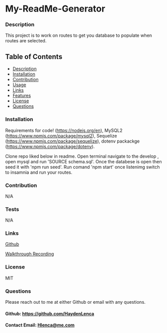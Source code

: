 # My-ReadMe-Generator
    
  ### Description
  This project is to work on routes to get you database to populate when routes are selected.

  ## Table of Contents
  * [Description](#description)
  * [Installation](#installation)
  * [Contribution](#contribution)
  * [Usage](#usage)
  * [Links](#links)
  * [Features](#features)
  * [License](#license)
  * [Questions](#questions)
  
  ### Installation
  Requirements for code! (https://nodejs.org/en),
  MySQL2 (https://www.npmjs.com/package/mysql2), Sequelize (https://www.npmjs.com/package/sequelize), 
  dotenv packackge (https://www.npmjs.com/package/dotenv).

  Clone repo liked below in readme. 
  Open terminal navigate to the develop , open mysql and run 'SOURCE schema.sql'.
  Once the databese is open then seed it with 'npm run seed'.
  Run comand 'npm start' once listenimg switch to insamnia and run your routes.

  ### Contribution
  N/A

  ### Tests
  N/A

  ### Links
  [Github](https://github.com/HaydenLenca/ORM-Challenge-E-commerce) 
  
  [Walkthrough Recording]()


  ### License 
   MIT

  
   

  ### Questions 
  Please reach out to me at either Github or email with any questions.
  #### Github: https://github.com/HaydenLenca
  #### Contact Email: Hlenca@me.com